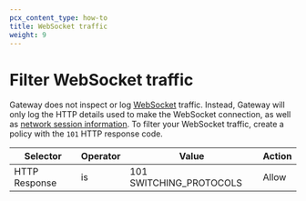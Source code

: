 ```yaml
---
pcx_content_type: how-to
title: WebSocket traffic
weight: 9
---
```


# Filter WebSocket traffic

Gateway does not inspect or log [WebSocket](https://datatracker.ietf.org/doc/html/rfc6455) traffic. Instead, Gateway will only log the HTTP details used to make the WebSocket connection, as well as [network session information](/logs/reference/log-fields/account/zero_trust_network_sessions/). To filter your WebSocket traffic, create a policy with the `101` HTTP response code.

| Selector      | Operator | Value                   | Action |
| ------------- | -------- | ----------------------- | ------ |
| HTTP Response | is       | 101 SWITCHING_PROTOCOLS | Allow  |
